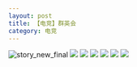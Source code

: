 ```yaml
---
layout: post
title: 【电竞】群英会
category: 电竞
---
```

![story_new_final](http://rdr022gcy.hd-bkt.clouddn.com/img/story_new_final_0322.png)
![](http://rdr022gcy.hd-bkt.clouddn.com/img/pel-220324-1.png)
![](http://rc5p5sl4z.hd-bkt.clouddn.com/img/pel-paraboy-220530-1.jpg)
![](http://rdr022gcy.hd-bkt.clouddn.com/img/pel-220324-3.png)
![](http://rc5p5sl4z.hd-bkt.clouddn.com/img/pel-hero-220531-1.jpg)
![](http://rc5p5sl4z.hd-bkt.clouddn.com/img/pel-paraboy-220530-2.jpg)
![](http://rc5p5sl4z.hd-bkt.clouddn.com/img/pel-paraboy-220530-3.jpg)